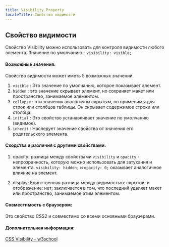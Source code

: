 ```yaml
---
title: Visibility Property
localeTitle: Свойство видимости
---
```

## Свойство видимости

Свойство Visibility можно использовать для контроля видимости любого элемента. Значение по умолчанию - `visibility: visible;`

#### Возможные значения:

Свойство видимости может иметь 5 возможных значений.

1.  `visible` : Это значение по умолчанию, которое показывает элемент.
2.  `hidden` : это значение скрывает элемент, но сохраняет макет или пространство, занимаемое элементом.
3.  `collapse` : эти значения аналогичны скрытым, но применимы для строк или столбцов таблицы. Он скрывает содержимое строки или столбца.
4.  `initial` : Это свойство устанавливает значение по умолчанию (видимое).
5.  `inherit` : Наследует значение свойства от значения его родительского элемента.

#### Сходства и различия с другими свойствами:

1.  opacity: разница между свойствами `visibility` и `opacity` - непрозрачность, которую можно использовать для затухания и элемента. `visibility: hidden;` и `opacity: 0;` оказывает аналогичное влияние на элемент.
    
2.  display: Единственная разница между видимостью: скрытой; и отображение: нет; заключается в том, что последний удаляет макет или пространство, занимаемое этим элементом.
    

#### Совместимость с браузером:

Это свойство CSS2 и совместимо со всеми основными браузерами.

#### Дополнительная информация:

[CSS Visibility - w3school](https://www.w3schools.com/cssref/pr_class_visibility.asp)